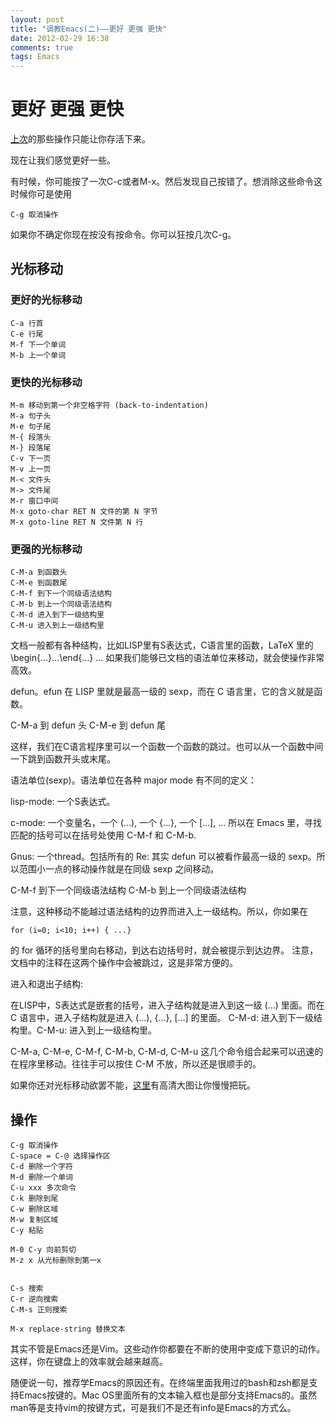 ```yaml
---
layout: post
title: "调教Emacs(二)——更好 更强 更快"
date: 2012-02-29 16:38
comments: true
tags: Emacs
---
```


# 更好 更强 更快


[上次](/blog/2012/02/26/emacs-set-up-1/)的那些操作只能让你存活下来。




现在让我们感觉更好一些。

有时候，你可能按了一次C-c或者M-x。然后发现自己按错了。想消除这些命令这时候你可是使用

	C-g 取消操作
	
如果你不确定你现在按没有按命令。你可以狂按几次C-g。

<!--more-->

## 光标移动

### 更好的光标移动

	C-a 行首
	C-e 行尾
	M-f 下一个单词
	M-b 上一个单词
	
### 更快的光标移动

	M-m 移动到第一个非空格字符 (back-to-indentation)
	M-a 句子头
	M-e 句子尾
	M-{ 段落头
	M-} 段落尾
	C-v 下一页
	M-v 上一页
	M-< 文件头
	M-> 文件尾 
	M-r 窗口中间
	M-x goto-char RET N 文件的第 N 字节
	M-x goto-line RET N 文件第 N 行
	
### 更强的光标移动

	C-M-a 到函数头
	C-M-e 到函数尾
	C-M-f 到下一个同级语法结构 
	C-M-b 到上一个同级语法结构
	C-M-d 进入到下一级结构里
	C-M-u 进入到上一级结构里
	
   
   文档一般都有各种结构，比如LISP里有S表达式，C语言里的函数，LaTeX 里的 \begin{...}...\end{...} ... 如果我们能够已文档的语法单位来移动，就会使操作非常高效。

   defun。efun 在 LISP 里就是最高一级的 sexp，而在 C 语言里，它的含义就是函数。
    
C-M-a   到 defun 头
C-M-e   到 defun 尾

这样，我们在C语言程序里可以一个函数一个函数的跳过。也可以从一个函数中间一下跳到函数开头或末尾。

语法单位(sexp)。语法单位在各种 major mode 有不同的定义：

lisp-mode: 一个S表达式。

c-mode: 一个变量名，一个 (...), 一个 {...}, 一个 [...], ...
所以在 Emacs 里，寻找匹配的括号可以在括号处使用 C-M-f 和 C-M-b.

Gnus: 一个thread。包括所有的 Re:
其实 defun 可以被看作最高一级的 sexp。所以范围小一点的移动操作就是在同级 sexp 之间移动。

C-M-f   到下一个同级语法结构
C-M-b   到上一个同级语法结构

注意，这种移动不能越过语法结构的边界而进入上一级结构。所以，你如果在

```
for (i=0; i<10; i++) { ...}
```

的 for 循环的括号里向右移动，到达右边括号时，就会被提示到达边界。
注意，文档中的注释在这两个操作中会被跳过，这是非常方便的。

进入和退出子结构:

在LISP中，S表达式是嵌套的括号，进入子结构就是进入到这一级 (...) 里面。而在 C 语言中，进入子结构就是进入 (...), {...}, [...] 的里面。 C-M-d: 进入到下一级结构里。C-M-u: 进入到上一级结构里。

C-M-a, C-M-e, C-M-f, C-M-b, C-M-d, C-M-u 这几个命令组合起来可以迅速的在程序里移动。往往手可以按住 C-M 不放，所以还是很顺手的。

如果你还对光标移动欲罢不能，[这里](http://mmmyddd.freeshell.net/wiki/emacs/moving-cursor.html)有高清大图让你慢慢把玩。

## 操作

	C-g 取消操作
	C-space = C-@ 选择操作区
	C-d 删除一个字符
	M-d 删除一个单词
	C-u xxx 多次命令
	C-k 删除到尾
	C-w 删除区域
	M-w 复制区域
	C-y 粘贴

	M-0 C-y 向前剪切
	M-z x 从光标删除到第一x


	C-s 搜索
	C-r 逆向搜索
	C-M-s 正则搜索

	M-x replace-string 替换文本



其实不管是Emacs还是Vim。这些动作你都要在不断的使用中变成下意识的动作。这样，你在键盘上的效率就会越来越高。

随便说一句，推荐学Emacs的原因还有。在终端里面我用过的bash和zsh都是支持Emacs按键的。Mac OS里面所有的文本输入框也是部分支持Emacs的。虽然man等是支持vim的按键方式，可是我们不是还有info是Emacs的方式么。


	